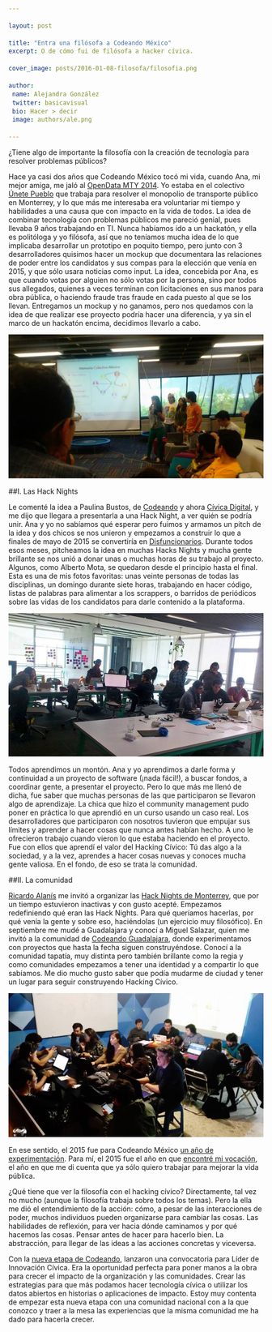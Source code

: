 ```yaml
---

layout: post

title: "Entra una filósofa a Codeando México"
excerpt: O de cómo fui de filósofa a hacker cívica.

cover_image: posts/2016-01-08-filosofa/filosofia.png

author:
 name: Alejandra González
 twitter: basicavisual
 bio: Hacer > decir
 image: authors/ale.png

---
```


¿Tiene algo de importante la filosofía con la creación de tecnología para resolver problemas públicos? 

Hace ya casi dos años que Codeando México tocó mi vida, cuando Ana, mi mejor amiga, me jaló al [OpenData MTY 2014](http://www.opendatamty.org/). Yo estaba en el colectivo [Únete Pueblo](https://www.facebook.com/unetepueblousuariosdeltransporte) que trabaja para resolver el monopolio de transporte público en Monterrey, y lo que más me interesaba era voluntariar mi tiempo y habilidades a una causa que con impacto en la vida de todos. La idea de combinar tecnología con problemas públicos me pareció genial, pues llevaba 9 años trabajando en TI. Nunca habíamos ido a un hackatón, y ella es politóloga y yo filósofa, así que no teníamos mucha idea de lo que implicaba desarrollar un prototipo en poquito tiempo, pero junto con 3 desarrolladores quisimos hacer un mockup que documentara las relaciones de poder entre los candidatos y sus compas para la elección que venía en 2015, y que sólo usara noticias como input. La idea, concebida por Ana, es que cuando votas por alguien no sólo votas por la persona, sino por todos sus allegados, quienes a veces terminan con licitaciones en sus manos para obra pública, o haciendo fraude tras fraude en cada puesto al que se los llevan. Entregamos un mockup y no ganamos, pero nos quedamos con la idea de que realizar ese proyecto podría hacer una diferencia, y ya sin el marco de un hackatón encima, decidimos llevarlo a cabo.

![image](/images/posts/2016-01-08-filosofa/memoriacolectiva.jpg)

##I. Las Hack Nights

Le comenté la idea a Paulina Bustos, de [Codeando](http://blog.codeandomexico.org/2015/08/14/open-gob-data-mex/) y ahora [Cívica Digital](http://blog.civica.digital/2015/11/25/2-anos-y-contando/), y me dijo que llegara a presentarla a una Hack Night, a ver quién se podría unir. Ana y yo no sabíamos qué esperar pero fuimos y armamos un pitch de la idea y dos chicos se nos unieron y empezamos a construir lo que a finales de mayo de 2015 se convertiría en [Disfuncionarios](http://disfuncionarios.org/). Durante todos esos meses, pitcheamos la idea en muchas Hacks Nights y mucha gente brillante se nos unió a donar unas o muchas horas de su trabajo al proyecto. Algunos, como Alberto Mota, se quedaron desde el principio hasta el final. Esta es una de mis fotos favoritas: unas veinte personas de todas las disciplinas, un domingo durante siete horas, trabajando en hacer código, listas de palabras para alimentar a los scrappers, o barridos de periódicos sobre las vidas de los candidatos para darle contenido a la plataforma.

![image](/images/posts/2016-01-08-filosofa/disfuncionarios.jpg)

Todos aprendimos un montón. Ana y yo aprendimos a darle forma y continuidad a un proyecto de software (¡nada fácil!), a buscar fondos, a coordinar gente, a presentar el proyecto. Pero lo que más me llenó de dicha, fue saber que muchas personas de las que participaron se llevaron algo de aprendizaje. La chica que hizo el community management pudo poner en práctica lo que aprendió en un curso usando un caso real. Los desarrolladores que participaron con nosotros tuvieron que empujar sus límites y aprender a hacer cosas que nunca antes habían hecho. A uno le ofrecieron trabajo cuando vieron lo que estaba haciendo en el proyecto. Fue con ellos que aprendí el valor del Hacking Cívico: Tú das algo a la sociedad, y a la vez, aprendes a hacer cosas nuevas y conoces mucha gente valiosa. En el fondo, de eso se trata la comunidad.

##II. La comunidad

[Ricardo Alanís](http://blog.codeandomexico.org/2015/06/22/limpia-tus-datos-en-la-nube-open-refine-en-datamx/) me invitó a organizar las [Hack Nights de Monterrey](https://www.facebook.com/CodeandoMty/?fref=ts), que por un tiempo estuvieron inactivas y con gusto acepté. Empezamos redefiniendo qué eran las Hack Nights. Para qué queríamos hacerlas, por qué venía la gente y sobre eso, haciéndolas (un ejercicio muy filosófico). En septiembre me mudé a Guadalajara y conocí a Miguel Salazar, quien me invitó a la comunidad de [Codeando Guadalajara](https://www.facebook.com/CodeandoGuadalajara/?fref=ts), donde experimentamos con proyectos que hasta la fecha siguen construyéndose. Conocí a la comunidad tapatía, muy distinta pero también brillante como la regia y como comunidades empezamos a tener una identidad y a compartir lo que sabíamos. Me dio mucho gusto saber que podía mudarme de ciudad y tener un lugar para seguir construyendo Hacking Cívico.


![image](/images/posts/2016-01-08-filosofa/posada.jpg)

En ese sentido, el 2015 fue para Codeando México [un año de experimentación](http://blog.codeandomexico.org/2015/11/18/nace-civica-digital-y-un-nuevo-codeando-mexico/). Para mí, el 2015 fue el año en que [encontré mi vocación](https://ponentesincausa.wordpress.com/2015/10/14/el-segundo-dia-mas-importante-de-tu-vida/), el año en que me di cuenta que ya sólo quiero trabajar para mejorar la vida pública.

¿Qué tiene que ver la filosofía con el hacking cívico? Directamente, tal vez no mucho (aunque la filosofía trabaja sobre todos los temas). Pero la ella me dió el entendimiento de la acción: cómo, a pesar de las interacciones de poder, muchos individuos pueden organizarse para cambiar las cosas. Las habilidades de reflexión, para ver hacia dónde caminamos y por qué hacemos las cosas. Pensar antes de hacer para hacerlo bien. La abstracción, para llegar de las ideas a las acciones concretas y viceversa.

Con la [nueva etapa de Codeando](http://blog.codeandomexico.org/2015/11/25/hacia-un-nuevo-codeando-mexico/), lanzaron una convocatoria para Líder de Innovación Cívica. Era la oportunidad perfecta para poner manos a la obra para crecer el impacto de la organización y las comunidades. Crear las estrategias para que más podamos hacer tecnología cívica o utilizar los datos abiertos en historias o aplicaciones de impacto. Estoy muy contenta de empezar esta nueva etapa con una comunidad nacional con a la que conozco y traer a la mesa las experiencias que la misma comunidad me ha dado para hacerla crecer.

